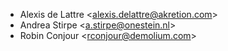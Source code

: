 - Alexis de Lattre \<<alexis.delattre@akretion.com>\>
- Andrea Stirpe \<<a.stirpe@onestein.nl>\>
- Robin Conjour \<<rconjour@demolium.com>\>
